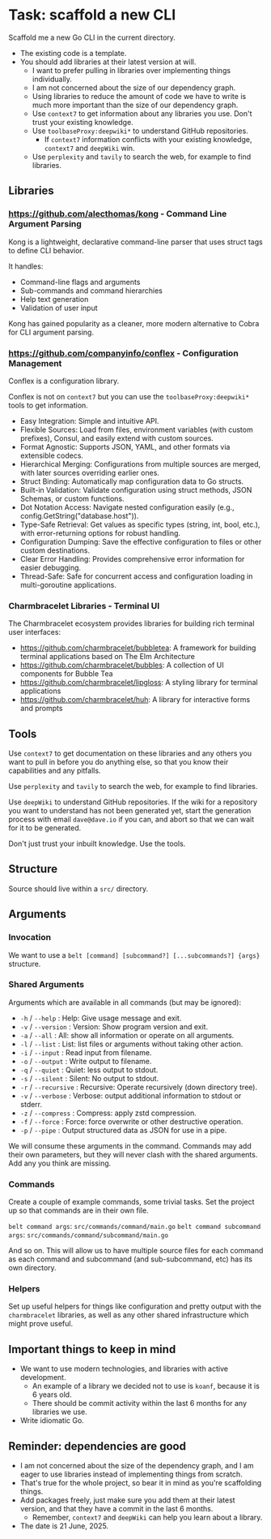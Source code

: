 # Task: scaffold a new CLI

Scaffold me a new Go CLI in the current directory.

- The existing code is a template.
- You should add libraries at their latest version at will.
  - I want to prefer pulling in libraries over implementing things individually.
  - I am not concerned about the size of our dependency graph.
  - Using libraries to reduce the amount of code we have to write is much more important than the size of our dependency graph.
  - Use `context7` to get information about any libraries you use. Don't trust your existing knowledge.
  - Use `toolbaseProxy:deepwiki*` to understand GitHub repositories.
    - If `context7` information conflicts with your existing knowledge, `context7` and `deepWiki` win.
  - Use `perplexity` and `tavily` to search the web, for example to find libraries.

## Libraries

### <https://github.com/alecthomas/kong> - Command Line Argument Parsing

Kong is a lightweight, declarative command-line parser that uses struct tags to define CLI behavior.

It handles:

- Command-line flags and arguments
- Sub-commands and command hierarchies
- Help text generation
- Validation of user input

Kong has gained popularity as a cleaner, more modern alternative to Cobra for CLI argument parsing.

### <https://github.com/companyinfo/conflex> - Configuration Management

Conflex is a configuration library.

Conflex is not on `context7` but you can use the `toolbaseProxy:deepwiki*` tools to get information.

- Easy Integration: Simple and intuitive API.
- Flexible Sources: Load from files, environment variables (with custom prefixes), Consul, and easily extend with custom sources.
- Format Agnostic: Supports JSON, YAML, and other formats via extensible codecs.
- Hierarchical Merging: Configurations from multiple sources are merged, with later sources overriding earlier ones.
- Struct Binding: Automatically map configuration data to Go structs.
- Built-in Validation: Validate configuration using struct methods, JSON Schemas, or custom functions.
- Dot Notation Access: Navigate nested configuration easily (e.g., config.GetString("database.host")).
- Type-Safe Retrieval: Get values as specific types (string, int, bool, etc.), with error-returning options for robust handling.
- Configuration Dumping: Save the effective configuration to files or other custom destinations.
- Clear Error Handling: Provides comprehensive error information for easier debugging.
- Thread-Safe: Safe for concurrent access and configuration loading in multi-goroutine applications.

### Charmbracelet Libraries - Terminal UI

The Charmbracelet ecosystem provides libraries for building rich terminal user interfaces:

- <https://github.com/charmbracelet/bubbletea>: A framework for building terminal applications based on The Elm Architecture
- <https://github.com/charmbracelet/bubbles>: A collection of UI components for Bubble Tea
- <https://github.com/charmbracelet/lipgloss>: A styling library for terminal applications
- <https://github.com/charmbracelet/huh>: A library for interactive forms and prompts

## Tools

Use `context7` to get documentation on these libraries and any others you want to pull in before you do anything else, so that you know their capabilities and any pitfalls.

Use `perplexity` and `tavily` to search the web, for example to find libraries.

Use `deepWiki` to understand GitHub repositories. If the wiki for a repository you want to understand has not been generated yet, start the generation process with email `dave@dave.io` if you can, and abort so that we can wait for it to be generated.

Don't just trust your inbuilt knowledge. Use the tools.

## Structure

Source should live within a `src/` directory.

## Arguments

### Invocation

We want to use a `belt [command] [subcommand?] [...subcommands?] {args}` structure.

### Shared Arguments

Arguments which are available in all commands (but may be ignored):

- `-h` / `--help` : Help: Give usage message and exit.
- `-v` / `--version` : Version: Show program version and exit.
- `-a` / `--all` : All: show all information or operate on all arguments.
- `-l` / `--list` : List: list files or arguments without taking other action.
- `-i` / `--input` : Read input from filename.
- `-o` / `--output` : Write output to filename.
- `-q` / `--quiet` : Quiet: less output to stdout.
- `-s` / `--silent` : Silent: No output to stdout.
- `-r` / `--recursive` : Recursive: Operate recursively (down directory tree).
- `-v` / `--verbose` : Verbose: output additional information to stdout or stderr.
- `-z` / `--compress` : Compress: apply zstd compression.
- `-f` / `--force` : Force: force overwrite or other destructive operation.
- `-p` / `--pipe` : Output structured data as JSON for use in a pipe.

We will consume these arguments in the command. Commands may add their own parameters, but they will never clash with the shared arguments. Add any you think are missing.

### Commands

Create a couple of example commands, some trivial tasks. Set the project up so that commands are in their own file.

`belt command args`: `src/commands/command/main.go`
`belt command subcommand args`: `src/commands/command/subcommand/main.go`

And so on. This will allow us to have multiple source files for each command as each command and subcommand (and sub-subcommand, etc) has its own directory.

### Helpers

Set up useful helpers for things like configuration and pretty output with the `charmbracelet` libraries, as well as any other shared infrastructure which might prove useful.

## Important things to keep in mind

- We want to use modern technologies, and libraries with active development.
  - An example of a library we decided not to use is `koanf`, because it is 6 years old.
  - There should be commit activity within the last 6 months for any libraries we use.
- Write idiomatic Go.

## Reminder: dependencies are good

- I am not concerned about the size of the dependency graph, and I am eager to use libraries instead of implementing things from scratch.
- That's true for the whole project, so bear it in mind as you're scaffolding things.
- Add packages freely, just make sure you add them at their latest version, and that they have a commit in the last 6 months.
  - Remember, `context7` and `deepWiki` can help you learn about a library.
- The date is 21 June, 2025.

